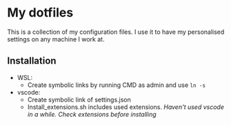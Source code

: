 # My dotfiles
This is a collection of my configuration files.
I use it to have my personalised settings on any machine I work at.

## Installation

* WSL:
  - Create symbolic links by running CMD as admin and use `ln -s`
* vscode:
  - Create symbolic link of settings.json
  - Install_extensions.sh includes used extensions.
    *Haven't used vscode in a while. Check extensions before installing*
